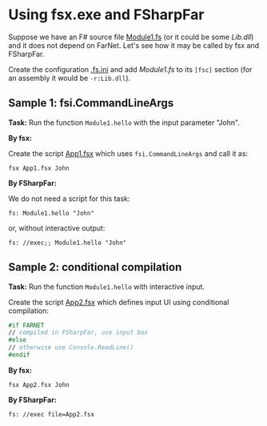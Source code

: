 # Using fsx.exe and FSharpFar

Suppose we have an F# source file [Module1.fs](Module1.fs) (or it could be some
*Lib.dll*) and it does not depend on FarNet. Let's see how it may be called by
fsx and FSharpFar.

Create the configuration [.fs.ini](.fs.ini) and add *Module1.fs* to its `[fsc]`
section (for an assembly it would be `-r:Lib.dll`).

## Sample 1: fsi.CommandLineArgs

**Task:** Run the function `Module1.hello` with the input parameter "John".

**By fsx:**

Create the script [App1.fsx](App1.fsx) which uses `fsi.CommandLineArgs` and call it as:

    fsx App1.fsx John

**By FSharpFar:**

We do not need a script for this task:

    fs: Module1.hello "John"

or, without interactive output:

    fs: //exec;; Module1.hello "John"

## Sample 2: conditional compilation

**Task:** Run the function `Module1.hello` with interactive input.

Create the script [App2.fsx](App2.fsx) which defines input UI using conditional compilation:

```fsharp
#if FARNET
// compiled in FSharpFar, use input box
#else
// otherwise use Console.ReadLine()
#endif
```

**By fsx:**

    fsx App2.fsx John

**By FSharpFar:**

    fs: //exec file=App2.fsx

